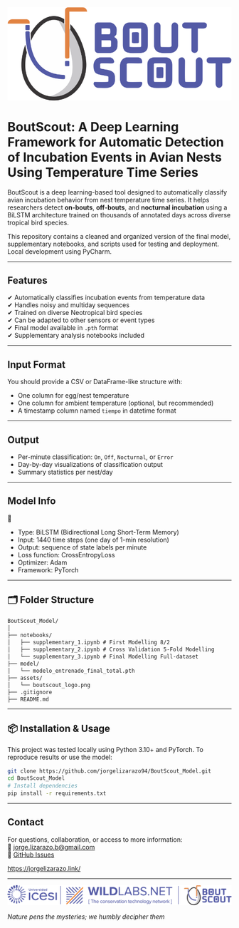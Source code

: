 <p align="center">
  <a href="https://wildlabs.net/discussion/wildlabs-awards-2024-boutscout-monitoring-system-avian-nesting-behavior-studies" target="_blank">
    <img src="assets/logoboutscout.png" width="600px" />
  </a>
</p>

# BoutScout: A Deep Learning Framework for Automatic Detection of Incubation Events in Avian Nests Using Temperature Time Series

BoutScout is a deep learning-based tool designed to automatically classify avian incubation behavior from nest temperature time series. It helps researchers detect **on-bouts**, **off-bouts**, and **nocturnal incubation** using a BiLSTM architecture trained on thousands of annotated days across diverse tropical bird species.

This repository contains a cleaned and organized version of the final model, supplementary notebooks, and scripts used for testing and deployment. Local development using PyCharm.

---

## Features

✔ Automatically classifies incubation events from temperature data  
✔ Handles noisy and multiday sequences  
✔ Trained on diverse Neotropical bird species  
✔ Can be adapted to other sensors or event types  
✔ Final model available in `.pth` format  
✔ Supplementary analysis notebooks included  

---

## Input Format

You should provide a CSV or DataFrame-like structure with:
- One column for egg/nest temperature
- One column for ambient temperature (optional, but recommended)
- A timestamp column named `tiempo` in datetime format

---

## Output

- Per-minute classification: `On`, `Off`, `Nocturnal`, or `Error`
- Day-by-day visualizations of classification output
- Summary statistics per nest/day

---

##  Model Info
🧠
- Type: BiLSTM (Bidirectional Long Short-Term Memory)
- Input: 1440 time steps (one day of 1-min resolution)
- Output: sequence of state labels per minute
- Loss function: CrossEntropyLoss
- Optimizer: Adam
- Framework: PyTorch

---

## 🗂️ Folder Structure

```
BoutScout_Model/
│
├── notebooks/
│   ├── supplementary_1.ipynb # First Modelling 8/2
│   ├── supplementary_2.ipynb # Cross Validation 5-Fold Modelling
│   └── supplementary_3.ipynb # Final Modelling Full-dataset
├── model/
│   └── modelo_entrenado_final_total.pth
├── assets/
│   └── boutscout_logo.png
├── .gitignore
├── README.md
```

---

## 📦 Installation & Usage

This project was tested locally using Python 3.10+ and PyTorch. To reproduce results or use the model:

```bash
git clone https://github.com/jorgelizarazo94/BoutScout_Model.git
cd BoutScout_Model
# Install dependencies
pip install -r requirements.txt
```

---

## **Contact**

For questions, collaboration, or access to more information:  
🦉 jorge.lizarazo.b@gmail.com  
🐣 [GitHub Issues](https://github.com/jorgelizarazo94/BoutScout_Model/issues)

https://jorgelizarazo.link/

---

<p align="center">
  <a href="https://wildlabs.net/" target="_blank">
    <img src="assets/logo.png" width="800px" />
  </a>
</p>


*Nature pens the mysteries; we humbly decipher them*